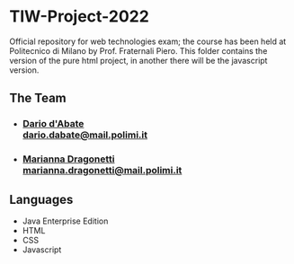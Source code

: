# TIW-Project-2022
Official repository for web technologies exam; the course has been held at Politecnico di Milano by Prof. Fraternali Piero.
This folder contains the version of the pure html project, in another there will be the javascript version.

## The Team
- ### [Dario d'Abate](https://github.com/DariodAbate)<br/>dario.dabate@mail.polimi.it
- ### [Marianna Dragonetti](https://github.com/Mariannadragonetti)<br/>marianna.dragonetti@mail.polimi.it

## Languages
- Java Enterprise Edition
- HTML
- CSS
- Javascript
